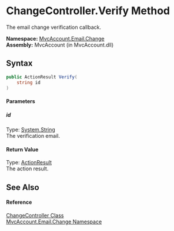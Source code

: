 ChangeController.Verify Method
==============================
The email change verification callback.

**Namespace:** [MvcAccount.Email.Change][1]  
**Assembly:** MvcAccount (in MvcAccount.dll)

Syntax
------

```csharp
public ActionResult Verify(
	string id
)
```

#### Parameters

##### *id*
Type: [System.String][2]  
The verification email.

#### Return Value
Type: [ActionResult][3]  
The action result.

See Also
--------

#### Reference
[ChangeController Class][4]  
[MvcAccount.Email.Change Namespace][1]  

[1]: ../README.md
[2]: http://msdn.microsoft.com/en-us/library/s1wwdcbf
[3]: http://msdn.microsoft.com/en-us/library/dd493064
[4]: README.md